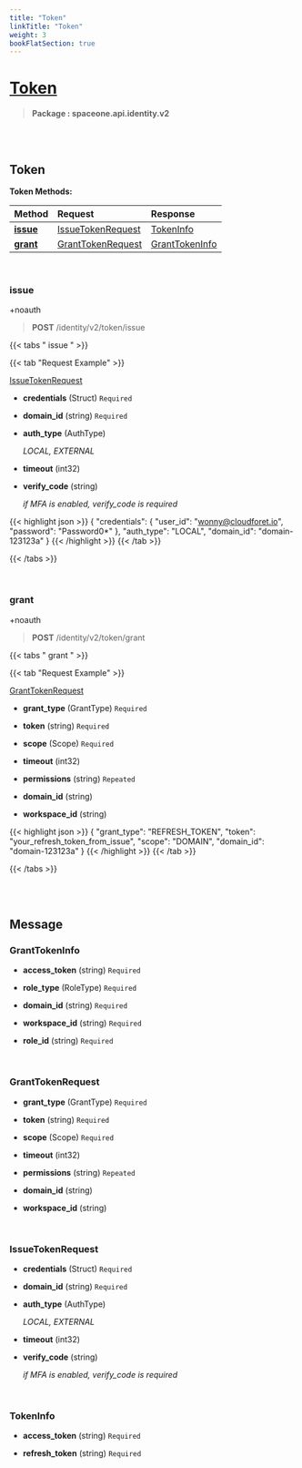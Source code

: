 ```yaml
---
title: "Token"
linkTitle: "Token"
weight: 3
bookFlatSection: true
---
```

# [Token](#Token)



>  **Package : spaceone.api.identity.v2**

<br>
<br>

## Token





**Token Methods:**


| Method | Request | Response |
| :----- | :-------- | :-------- |
| [**issue**](./Token#issue) | [IssueTokenRequest](Token#issuetokenrequest) | [TokenInfo](Token#tokeninfo) |
| [**grant**](./Token#grant) | [GrantTokenRequest](Token#granttokenrequest) | [GrantTokenInfo](Token#granttokeninfo) |



    
<br>

### issue

+noauth



> **POST** /identity/v2/token/issue
>





 {{< tabs " issue " >}}

 {{< tab "Request Example" >}}



[IssueTokenRequest](./Token#issuetokenrequest)

* **credentials** (Struct)   `Required` 


* **domain_id** (string)   `Required` 


* **auth_type** (AuthType)  

  *LOCAL, EXTERNAL*


* **timeout** (int32)  


* **verify_code** (string)  

  *if MFA is enabled, verify_code is required*





{{< highlight json >}}
{
 "credentials": {
     "user_id": "wonny@cloudforet.io",
     "password": "Password0*"
 },
 "auth_type": "LOCAL",
 "domain_id": "domain-123123a"
}
{{< /highlight >}}
{{< /tab >}}



{{< /tabs >}}


    
<br>

### grant

+noauth



> **POST** /identity/v2/token/grant
>





 {{< tabs " grant " >}}

 {{< tab "Request Example" >}}



[GrantTokenRequest](./Token#granttokenrequest)

* **grant_type** (GrantType)   `Required` 


* **token** (string)   `Required` 


* **scope** (Scope)   `Required` 


* **timeout** (int32)  


* **permissions** (string)  `Repeated`   


* **domain_id** (string)  


* **workspace_id** (string)  





{{< highlight json >}}
{
 "grant_type": "REFRESH_TOKEN",
 "token": "your_refresh_token_from_issue",
 "scope": "DOMAIN",
 "domain_id": "domain-123123a"
}
{{< /highlight >}}
{{< /tab >}}



{{< /tabs >}}


    


<br>
<br>

## Message



### GrantTokenInfo
* **access_token** (string)   `Required` 

    
* **role_type** (RoleType)   `Required` 

    
* **domain_id** (string)   `Required` 

    
* **workspace_id** (string)   `Required` 

    
* **role_id** (string)   `Required` 

    <br>

### GrantTokenRequest
* **grant_type** (GrantType)   `Required` 

    
* **token** (string)   `Required` 

    
* **scope** (Scope)   `Required` 

    
* **timeout** (int32)  

    
* **permissions** (string)  `Repeated`   

    
* **domain_id** (string)  

    
* **workspace_id** (string)  

    <br>

### IssueTokenRequest
* **credentials** (Struct)   `Required` 

    
* **domain_id** (string)   `Required` 

    
* **auth_type** (AuthType)  

  *LOCAL, EXTERNAL*

    
* **timeout** (int32)  

    
* **verify_code** (string)  

  *if MFA is enabled, verify_code is required*

    <br>

### TokenInfo
* **access_token** (string)   `Required` 

    
* **refresh_token** (string)   `Required` 

    <br>
